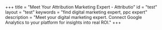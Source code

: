 +++
title = "Meet Your Attribution Marketing Expert - Attributio"
id = "test"
layout = "test"
keywords = "find digital marketing expert, ppc expert"
description = "Meet your digital marketing expert. Connect Google Analytics to your platform for insights into real ROI." 
+++
